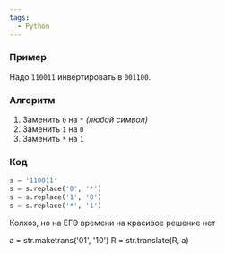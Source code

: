 ```yaml
---
tags:
  - Python
---
```

### Пример 
Надо `110011` инвертировать в `001100`.
### Алгоритм
1. Заменить `0` на `*` *(любой символ)*
2. Заменить `1` на `0`
3. Заменить `*` на `1`
### Код
```python
s = '110011'
s = s.replace('0', '*')
s = s.replace('1', '0')
s = s.replace('*', '1')
```

Колхоз, но на ЕГЭ времени на красивое решение нет

a = str.maketrans('01', '10')
R = str.translate(R, a)